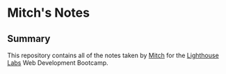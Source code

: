 # Mitch's Notes
## Summary
This repository contains all of the notes taken by [Mitch](https://github.com/MitchWAldrich) for the [Lighthouse Labs](https://www.lighthouselabs.ca/) Web Development Bootcamp.